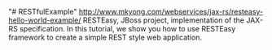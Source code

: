 "# RESTfulExample" 
http://www.mkyong.com/webservices/jax-rs/resteasy-hello-world-example/
RESTEasy, JBoss project, implementation of the JAX-RS specification. In this tutorial, we show you how to use RESTEasy framework to create a simple REST style web application.
